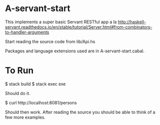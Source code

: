 # A-servant-start

This implements a super basic Servant RESTful app a la
http://haskell-servant.readthedocs.io/en/stable/tutorial/Server.html#from-combinators-to-handler-arguments

Start reading the source code from lib/Api.hs

Packages and language extensions used are in A-servant-start.cabal.

# To Run

$ stack build
$ stack exec exe

Should do it.  

$ curl http://localhost:8081/persons

Should then work.  After reading the source you should be able
to think of a few more examples.
